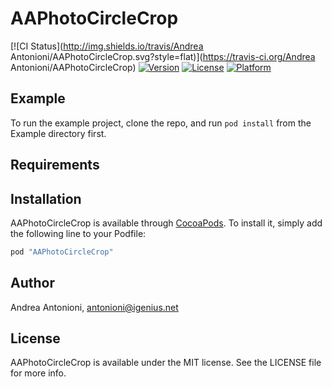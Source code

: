 # AAPhotoCircleCrop

[![CI Status](http://img.shields.io/travis/Andrea Antonioni/AAPhotoCircleCrop.svg?style=flat)](https://travis-ci.org/Andrea Antonioni/AAPhotoCircleCrop)
[![Version](https://img.shields.io/cocoapods/v/AAPhotoCircleCrop.svg?style=flat)](http://cocoapods.org/pods/AAPhotoCircleCrop)
[![License](https://img.shields.io/cocoapods/l/AAPhotoCircleCrop.svg?style=flat)](http://cocoapods.org/pods/AAPhotoCircleCrop)
[![Platform](https://img.shields.io/cocoapods/p/AAPhotoCircleCrop.svg?style=flat)](http://cocoapods.org/pods/AAPhotoCircleCrop)

## Example

To run the example project, clone the repo, and run `pod install` from the Example directory first.

## Requirements

## Installation

AAPhotoCircleCrop is available through [CocoaPods](http://cocoapods.org). To install
it, simply add the following line to your Podfile:

```ruby
pod "AAPhotoCircleCrop"
```

## Author

Andrea Antonioni, antonioni@igenius.net

## License

AAPhotoCircleCrop is available under the MIT license. See the LICENSE file for more info.
